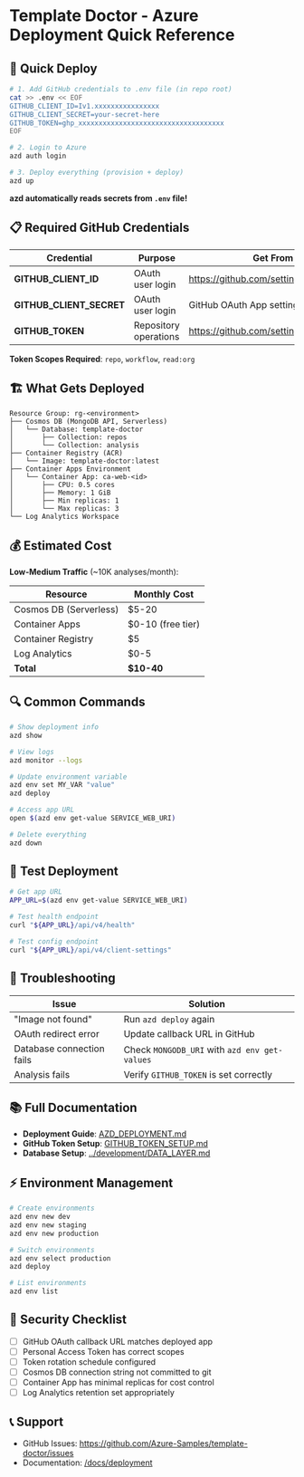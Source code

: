 # Template Doctor - Azure Deployment Quick Reference

## 🚀 Quick Deploy

```bash
# 1. Add GitHub credentials to .env file (in repo root)
cat >> .env << EOF
GITHUB_CLIENT_ID=Iv1.xxxxxxxxxxxxxxxx
GITHUB_CLIENT_SECRET=your-secret-here
GITHUB_TOKEN=ghp_xxxxxxxxxxxxxxxxxxxxxxxxxxxxxxxxxxxx
EOF

# 2. Login to Azure
azd auth login

# 3. Deploy everything (provision + deploy)
azd up
```

**azd automatically reads secrets from `.env` file!**

## 📋 Required GitHub Credentials

| Credential               | Purpose               | Get From                               |
| ------------------------ | --------------------- | -------------------------------------- |
| **GITHUB_CLIENT_ID**     | OAuth user login      | https://github.com/settings/developers |
| **GITHUB_CLIENT_SECRET** | OAuth user login      | GitHub OAuth App settings              |
| **GITHUB_TOKEN**         | Repository operations | https://github.com/settings/tokens/new |

**Token Scopes Required**: `repo`, `workflow`, `read:org`

## 🏗️ What Gets Deployed

```
Resource Group: rg-<environment>
├── Cosmos DB (MongoDB API, Serverless)
│   └── Database: template-doctor
│       ├── Collection: repos
│       └── Collection: analysis
├── Container Registry (ACR)
│   └── Image: template-doctor:latest
├── Container Apps Environment
│   └── Container App: ca-web-<id>
│       ├── CPU: 0.5 cores
│       ├── Memory: 1 GiB
│       ├── Min replicas: 1
│       └── Max replicas: 3
└── Log Analytics Workspace
```

## 💰 Estimated Cost

**Low-Medium Traffic** (~10K analyses/month):

| Resource               | Monthly Cost      |
| ---------------------- | ----------------- |
| Cosmos DB (Serverless) | $5-20             |
| Container Apps         | $0-10 (free tier) |
| Container Registry     | $5                |
| Log Analytics          | $0-5              |
| **Total**              | **$10-40**        |

## 🔍 Common Commands

```bash
# Show deployment info
azd show

# View logs
azd monitor --logs

# Update environment variable
azd env set MY_VAR "value"
azd deploy

# Access app URL
open $(azd env get-value SERVICE_WEB_URI)

# Delete everything
azd down
```

## 🧪 Test Deployment

```bash
# Get app URL
APP_URL=$(azd env get-value SERVICE_WEB_URI)

# Test health endpoint
curl "${APP_URL}/api/v4/health"

# Test config endpoint
curl "${APP_URL}/api/v4/client-settings"
```

## 🔧 Troubleshooting

| Issue                     | Solution                                      |
| ------------------------- | --------------------------------------------- |
| "Image not found"         | Run `azd deploy` again                        |
| OAuth redirect error      | Update callback URL in GitHub                 |
| Database connection fails | Check `MONGODB_URI` with `azd env get-values` |
| Analysis fails            | Verify `GITHUB_TOKEN` is set correctly        |

## 📚 Full Documentation

- **Deployment Guide**: [AZD_DEPLOYMENT.md](./AZD_DEPLOYMENT.md)
- **GitHub Token Setup**: [GITHUB_TOKEN_SETUP.md](./GITHUB_TOKEN_SETUP.md)
- **Database Setup**: [../development/DATA_LAYER.md](../development/DATA_LAYER.md)

## ⚡ Environment Management

```bash
# Create environments
azd env new dev
azd env new staging
azd env new production

# Switch environments
azd env select production
azd deploy

# List environments
azd env list
```

## 🔐 Security Checklist

- [ ] GitHub OAuth callback URL matches deployed app
- [ ] Personal Access Token has correct scopes
- [ ] Token rotation schedule configured
- [ ] Cosmos DB connection string not committed to git
- [ ] Container App has minimal replicas for cost control
- [ ] Log Analytics retention set appropriately

## 📞 Support

- GitHub Issues: https://github.com/Azure-Samples/template-doctor/issues
- Documentation: [/docs/deployment](/docs/deployment)
